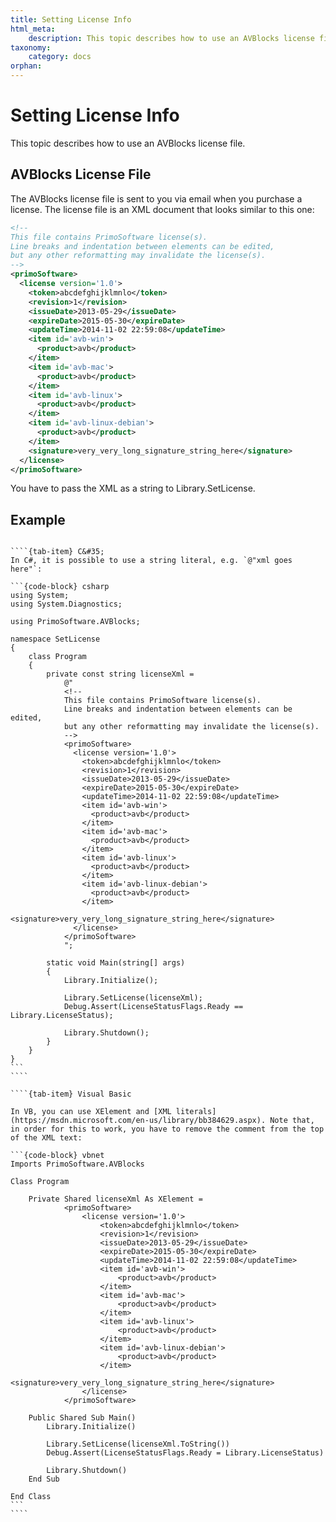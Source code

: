```yaml
---
title: Setting License Info
html_meta:
    description: This topic describes how to use an AVBlocks license file.
taxonomy:
    category: docs
orphan:    
---
```


# Setting License Info

This topic describes how to use an AVBlocks license file.

## AVBlocks License File

The AVBlocks license file is sent to you via email when you purchase a license. The license file is an XML document that looks similar to this one: 

``` xml
<!-- 
This file contains PrimoSoftware license(s). 
Line breaks and indentation between elements can be edited, 
but any other reformatting may invalidate the license(s). 
-->
<primoSoftware>
  <license version='1.0'>
    <token>abcdefghijklmnlo</token>
    <revision>1</revision>
    <issueDate>2013-05-29</issueDate>
    <expireDate>2015-05-30</expireDate>
    <updateTime>2014-11-02 22:59:08</updateTime>
    <item id='avb-win'>
      <product>avb</product>
    </item>
    <item id='avb-mac'>
      <product>avb</product>
    </item>
    <item id='avb-linux'>
      <product>avb</product>
    </item>
    <item id='avb-linux-debian'>
      <product>avb</product>
    </item>
    <signature>very_very_long_signature_string_here</signature>
  </license>
</primoSoftware>
```

You have to pass the XML as a string to Library.SetLicense. 

## Example

`````{tab-set}

````{tab-item} C&#35;
In C#, it is possible to use a string literal, e.g. `@"xml goes here"`:    

```{code-block} csharp
using System;
using System.Diagnostics;

using PrimoSoftware.AVBlocks;

namespace SetLicense
{
    class Program
    {
        private const string licenseXml = 
            @"
            <!-- 
            This file contains PrimoSoftware license(s). 
            Line breaks and indentation between elements can be edited, 
            but any other reformatting may invalidate the license(s). 
            -->
            <primoSoftware>
              <license version='1.0'>
                <token>abcdefghijklmnlo</token>
                <revision>1</revision>
                <issueDate>2013-05-29</issueDate>
                <expireDate>2015-05-30</expireDate>
                <updateTime>2014-11-02 22:59:08</updateTime>
                <item id='avb-win'>
                  <product>avb</product>
                </item>
                <item id='avb-mac'>
                  <product>avb</product>
                </item>
                <item id='avb-linux'>
                  <product>avb</product>
                </item>
                <item id='avb-linux-debian'>
                  <product>avb</product>
                </item>
                <signature>very_very_long_signature_string_here</signature>
              </license>
            </primoSoftware>
            ";

        static void Main(string[] args)
        {
            Library.Initialize();

            Library.SetLicense(licenseXml);
            Debug.Assert(LicenseStatusFlags.Ready == Library.LicenseStatus);

            Library.Shutdown();
        }
    }
}
```
````

````{tab-item} Visual Basic

In VB, you can use XElement and [XML literals](https://msdn.microsoft.com/en-us/library/bb384629.aspx). Note that, in order for this to work, you have to remove the comment from the top of the XML text:

```{code-block} vbnet
Imports PrimoSoftware.AVBlocks

Class Program

    Private Shared licenseXml As XElement =
            <primoSoftware>
                <license version='1.0'>
                    <token>abcdefghijklmnlo</token>
                    <revision>1</revision>
                    <issueDate>2013-05-29</issueDate>
                    <expireDate>2015-05-30</expireDate>
                    <updateTime>2014-11-02 22:59:08</updateTime>
                    <item id='avb-win'>
                        <product>avb</product>
                    </item>
                    <item id='avb-mac'>
                        <product>avb</product>
                    </item>
                    <item id='avb-linux'>
                        <product>avb</product>
                    </item>
                    <item id='avb-linux-debian'>
                        <product>avb</product>
                    </item>
                    <signature>very_very_long_signature_string_here</signature>
                </license>
            </primoSoftware>

    Public Shared Sub Main()
        Library.Initialize()

        Library.SetLicense(licenseXml.ToString())
        Debug.Assert(LicenseStatusFlags.Ready = Library.LicenseStatus)

        Library.Shutdown()
    End Sub

End Class
```
````

`````
